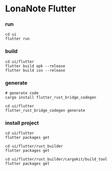 # LonaNote Flutter

### run

```
cd ui
flutter run
```

### build

```
cd ui/flutter
flutter build apk --release
flutter build ios --release
```

### generate

```
# generate code
cargo install flutter_rust_bridge_codegen

cd ui/flutter
flutter_rust_bridge_codegen generate
```

### install project

```
cd ui/flutter
flutter packages get

cd ui/flutter/rust_builder
flutter packages get

cd ui/flutter/rust_builder/cargokit/build_tool
flutter packages get
```
